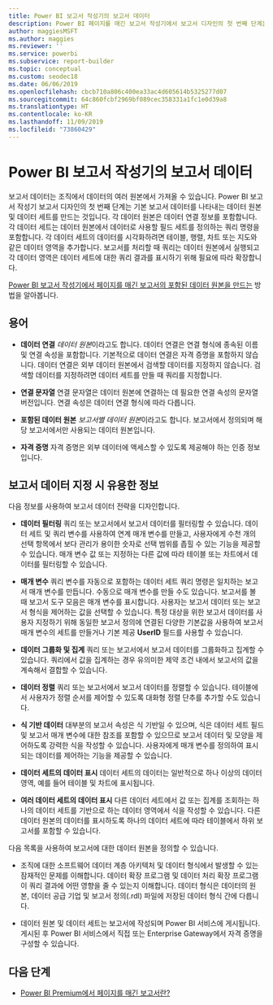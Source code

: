```yaml
---
title: Power BI 보고서 작성기의 보고서 데이터
description: Power BI 페이지를 매긴 보고서 작성기에서 보고서 디자인의 첫 번째 단계는 기본 보고서 데이터를 나타내는 데이터 원본 및 데이터 세트를 만드는 것입니다.
author: maggiesMSFT
ms.author: maggies
ms.reviewer: ''
ms.service: powerbi
ms.subservice: report-builder
ms.topic: conceptual
ms.custom: seodec18
ms.date: 06/06/2019
ms.openlocfilehash: cbcb710a806c400ea33ac4d605614b5325277d07
ms.sourcegitcommit: 64c860fcbf2969bf089cec358331a1fc1e0d39a8
ms.translationtype: HT
ms.contentlocale: ko-KR
ms.lasthandoff: 11/09/2019
ms.locfileid: "73860429"
---
```

# <a name="report-data-in-power-bi-report-builder"></a>Power BI 보고서 작성기의 보고서 데이터

보고서 데이터는 조직에서 데이터의 여러 원본에서 가져올 수 있습니다. Power BI 보고서 작성기 보고서 디자인의 첫 번째 단계는 기본 보고서 데이터를 나타내는 데이터 원본 및 데이터 세트를 만드는 것입니다. 각 데이터 원본은 데이터 연결 정보를 포함합니다. 각 데이터 세트는 데이터 원본에서 데이터로 사용할 필드 세트를 정의하는 쿼리 명령을 포함합니다. 각 데이터 세트의 데이터를 시각화하려면 테이블, 행렬, 차트 또는 지도와 같은 데이터 영역을 추가합니다. 보고서를 처리할 때 쿼리는 데이터 원본에서 실행되고 각 데이터 영역은 데이터 세트에 대한 쿼리 결과를 표시하기 위해 필요에 따라 확장합니다.  

[Power BI 보고서 작성기에서 페이지를 매긴 보고서의 포함된 데이터 원본을 만드는](paginated-reports-embedded-data-source.md) 방법을 알아봅니다.


##  <a name="BkMk_ReportDataTerms"></a> 용어  
  
- **데이터 연결** *데이터 원본*이라고도 합니다. 데이터 연결은 연결 형식에 종속된 이름 및 연결 속성을 포함합니다. 기본적으로 데이터 연결은 자격 증명을 포함하지 않습니다. 데이터 연결은 외부 데이터 원본에서 검색할 데이터를 지정하지 않습니다. 검색할 데이터를 지정하려면 데이터 세트를 만들 때 쿼리를 지정합니다.  
  
- **연결 문자열** 연결 문자열은 데이터 원본에 연결하는 데 필요한 연결 속성의 문자열 버전입니다. 연결 속성은 데이터 연결 형식에 따라 다릅니다.  
  
- **포함된 데이터 원본** *보고서별 데이터 원본*이라고도 합니다. 보고서에서 정의되며 해당 보고서에서만 사용되는 데이터 원본입니다.  
  
- **자격 증명** 자격 증명은 외부 데이터에 액세스할 수 있도록 제공해야 하는 인증 정보입니다.  
  
##  <a name="BkMk_ReportDataTips"></a> 보고서 데이터 지정 시 유용한 정보

 다음 정보를 사용하여 보고서 데이터 전략을 디자인합니다.  
  
- **데이터 필터링** 쿼리 또는 보고서에서 보고서 데이터를 필터링할 수 있습니다. 데이터 세트 및 쿼리 변수를 사용하여 연계 매개 변수를 만들고, 사용자에게 수천 개의 선택 항목에서 보다 관리가 용이한 숫자로 선택 범위를 좁힐 수 있는 기능을 제공할 수 있습니다. 매개 변수 값 또는 지정하는 다른 값에 따라 테이블 또는 차트에서 데이터를 필터링할 수 있습니다.  
  
- **매개 변수** 쿼리 변수를 자동으로 포함하는 데이터 세트 쿼리 명령은 일치하는 보고서 매개 변수를 만듭니다. 수동으로 매개 변수를 만들 수도 있습니다. 보고서를 볼 때 보고서 도구 모음은 매개 변수를 표시합니다. 사용자는 보고서 데이터 또는 보고서 형식을 제어하는 값을 선택할 수 있습니다. 특정 대상을 위한 보고서 데이터를 사용자 지정하기 위해 동일한 보고서 정의에 연결된 다양한 기본값을 사용하여 보고서 매개 변수의 세트를 만들거나 기본 제공 **UserID** 필드를 사용할 수 있습니다. 
  
- **데이터 그룹화 및 집계** 쿼리 또는 보고서에서 보고서 데이터를 그룹화하고 집계할 수 있습니다. 쿼리에서 값을 집계하는 경우 유의미한 제약 조건 내에서 보고서의 값을 계속해서 결합할 수 있습니다.  
  
- **데이터 정렬** 쿼리 또는 보고서에서 보고서 데이터를 정렬할 수 있습니다. 테이블에서 사용자가 정렬 순서를 제어할 수 있도록 대화형 정렬 단추를 추가할 수도 있습니다.  
  
- **식 기반 데이터** 대부분의 보고서 속성은 식 기반일 수 있으며, 식은 데이터 세트 필드 및 보고서 매개 변수에 대한 참조를 포함할 수 있으므로 보고서 데이터 및 모양을 제어하도록 강력한 식을 작성할 수 있습니다. 사용자에게 매개 변수를 정의하여 표시되는 데이터를 제어하는 기능을 제공할 수 있습니다.  
  
- **데이터 세트의 데이터 표시** 데이터 세트의 데이터는 일반적으로 하나 이상의 데이터 영역, 예를 들어 테이블 및 차트에 표시됩니다.  
  
- **여러 데이터 세트의 데이터 표시** 다른 데이터 세트에서 값 또는 집계를 조회하는 하나의 데이터 세트를 기반으로 하는 데이터 영역에서 식을 작성할 수 있습니다. 다른 데이터 원본의 데이터를 표시하도록 하나의 데이터 세트에 따라 테이블에서 하위 보고서를 포함할 수 있습니다.  
  
 다음 목록을 사용하여 보고서에 대한 데이터 원본을 정의할 수 있습니다.  
  
- 조직에 대한 소프트웨어 데이터 계층 아키텍처 및 데이터 형식에서 발생할 수 있는 잠재적인 문제를 이해합니다. 데이터 확장 프로그램 및 데이터 처리 확장 프로그램이 쿼리 결과에 어떤 영향을 줄 수 있는지 이해합니다. 데이터 형식은 데이터의 원본, 데이터 공급 기업 및 보고서 정의(.rdl) 파일에 저장된 데이터 형식 간에 다릅니다.  
  
- 데이터 원본 및 데이터 세트는 보고서에 작성되며 Power BI 서비스에 게시됩니다. 게시된 후 Power BI 서비스에서 직접 또는 Enterprise Gateway에서 자격 증명을 구성할 수 있습니다. 

## <a name="next-steps"></a>다음 단계

- [Power BI Premium에서 페이지를 매긴 보고서란?](paginated-reports-report-builder-power-bi.md)  
